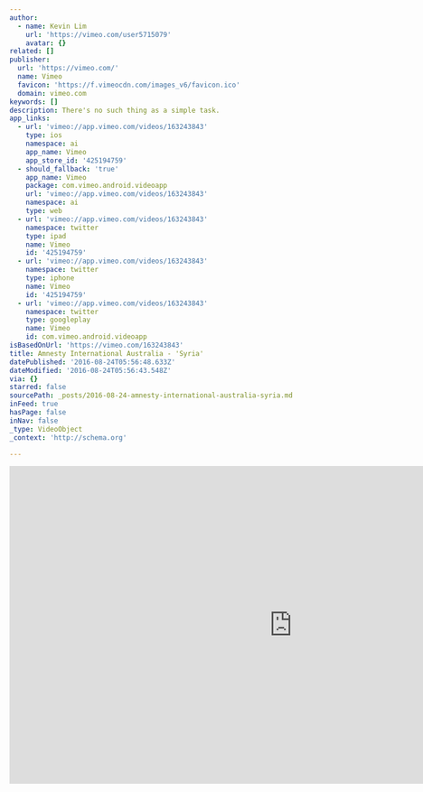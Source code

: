 ```yaml
---
author:
  - name: Kevin Lim
    url: 'https://vimeo.com/user5715079'
    avatar: {}
related: []
publisher:
  url: 'https://vimeo.com/'
  name: Vimeo
  favicon: 'https://f.vimeocdn.com/images_v6/favicon.ico'
  domain: vimeo.com
keywords: []
description: There's no such thing as a simple task.
app_links:
  - url: 'vimeo://app.vimeo.com/videos/163243843'
    type: ios
    namespace: ai
    app_name: Vimeo
    app_store_id: '425194759'
  - should_fallback: 'true'
    app_name: Vimeo
    package: com.vimeo.android.videoapp
    url: 'vimeo://app.vimeo.com/videos/163243843'
    namespace: ai
    type: web
  - url: 'vimeo://app.vimeo.com/videos/163243843'
    namespace: twitter
    type: ipad
    name: Vimeo
    id: '425194759'
  - url: 'vimeo://app.vimeo.com/videos/163243843'
    namespace: twitter
    type: iphone
    name: Vimeo
    id: '425194759'
  - url: 'vimeo://app.vimeo.com/videos/163243843'
    namespace: twitter
    type: googleplay
    name: Vimeo
    id: com.vimeo.android.videoapp
isBasedOnUrl: 'https://vimeo.com/163243843'
title: Amnesty International Australia - 'Syria'
datePublished: '2016-08-24T05:56:48.633Z'
dateModified: '2016-08-24T05:56:43.548Z'
via: {}
starred: false
sourcePath: _posts/2016-08-24-amnesty-international-australia-syria.md
inFeed: true
hasPage: false
inNav: false
_type: VideoObject
_context: 'http://schema.org'

---
```

<iframe src="https://cdn.embedly.com/widgets/media.html?src=https%3A%2F%2Fplayer.vimeo.com%2Fvideo%2F163243843&amp;url=https%3A%2F%2Fvimeo.com%2F163243843&amp;image=https%3A%2F%2Fi.vimeocdn.com%2Fvideo%2F566913500_1280.jpg&amp;key=b7d04c9b404c499eba89ee7072e1c4f7&amp;type=text%2Fhtml&amp;schema=vimeo" width="1000" height="563" scrolling="no" frameborder="0" allowfullscreen="" style=""></iframe>